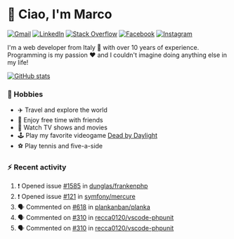 # 👋 Ciao, I'm Marco

[![Gmail](https://img.shields.io/badge/Gmail-%23BB001B?style=flat-square&logo=gmail&logoColor=white)](mailto:gremo1982@gmail.com)
[![LinkedIn](https://img.shields.io/badge/LinkedIn-%230e76a8?style=flat-square&logo=linkedin)](https://www.linkedin.com/in/marco-polichetti)
[![Stack Overflow](https://img.shields.io/stackexchange/stackoverflow/r/220180?style=flat&logo=stackoverflow&label=Stack%20Overflow&color=%23F47F24)](https://stackoverflow.com/users/220180)
[![Facebook](https://img.shields.io/badge/-Facebook-%234267B2?style=flat-square&logo=facebook&logoColor=white)](https://www.facebook.com/marco.poliketti)
[![Instagram](https://img.shields.io/badge/-Instagram-%23C13584?style=flat-square&logo=instagram&logoColor=white)](https://www.instagram.com/marco.gremo)

I'm a web developer from Italy 🍕 with over 10 years of experience. Programming is my passion ❤️ and I couldn't imagine doing anything else in my life!

[![GitHub stats](https://github-readme-stats.vercel.app/api?username=gremo&show_icons=true&rank_icon=github&theme=transparent)](https://github.com/anuraghazra/github-readme-stats)

### 📅 Hobbies

- ✈️ Travel and explore the world
- 🍻 Enjoy free time with friends
- 🎥 Watch TV shows and movies
- 🕹️ Play my favorite videogame [Dead by Daylight](https://deadbydaylight.com)
- ⚽ Play tennis and five-a-side

### ⚡ Recent activity

<!--START_SECTION:activity-->
1. ❗ Opened issue [#1585](https://github.com/dunglas/frankenphp/issues/1585) in [dunglas/frankenphp](https://github.com/dunglas/frankenphp)
2. ❗ Opened issue [#121](https://github.com/symfony/mercure/issues/121) in [symfony/mercure](https://github.com/symfony/mercure)
3. 🗣 Commented on [#618](https://github.com/plankanban/planka/issues/618#issuecomment-2883371456) in [plankanban/planka](https://github.com/plankanban/planka)
4. 🗣 Commented on [#310](https://github.com/recca0120/vscode-phpunit/issues/310#issuecomment-2857424806) in [recca0120/vscode-phpunit](https://github.com/recca0120/vscode-phpunit)
5. 🗣 Commented on [#310](https://github.com/recca0120/vscode-phpunit/issues/310#issuecomment-2855034282) in [recca0120/vscode-phpunit](https://github.com/recca0120/vscode-phpunit)
<!--END_SECTION:activity-->
